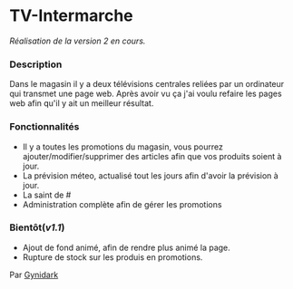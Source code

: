 # TV-Intermarche

*Réalisation de la version 2 en cours.*

### Description
Dans le magasin il y a deux télévisions centrales reliées par un ordinateur qui transmet une page web. Après avoir vu ça j'ai voulu refaire les pages web afin qu'il y ait un meilleur résultat.

### Fonctionnalités
- Il y a toutes les promotions du magasin, vous pourrez ajouter/modifier/supprimer des articles afin que vos produits soient à jour.
- La prévision méteo, actualisé tout les jours afin d'avoir la prévision à jour.
- La saint de #
- Administration complète afin de gérer les promotions

### Bientôt(*v1.1*)
- Ajout de fond animé, afin de rendre plus animé la page.
- Rupture de stock sur les produis en promotions.

Par [Gynidark](http://gynidark.github.io)
